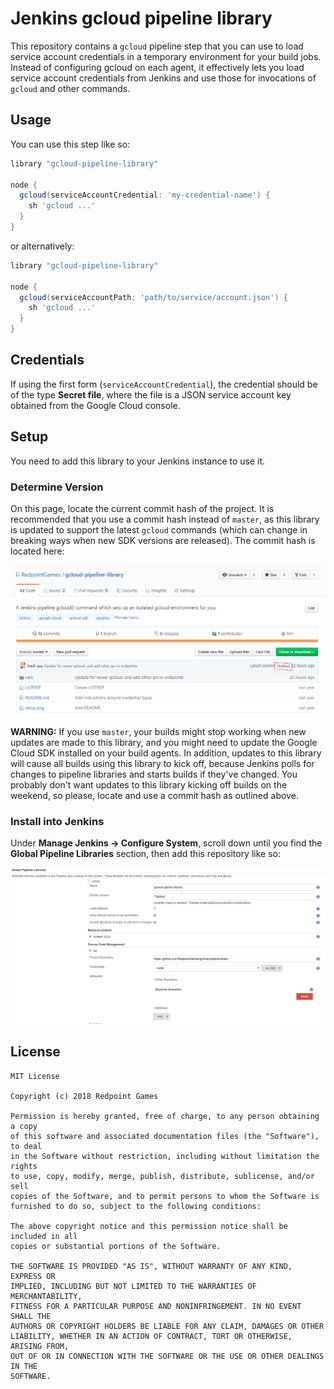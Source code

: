# Jenkins gcloud pipeline library

This repository contains a `gcloud` pipeline step that you can use to load service account credentials in a temporary environment for your build jobs. Instead of configuring gcloud on each agent, it effectively lets you load service account credentials from Jenkins and use those for invocations of `gcloud` and other commands.

## Usage

You can use this step like so:

```groovy
library "gcloud-pipeline-library"

node {
  gcloud(serviceAccountCredential: 'my-credential-name') {
    sh 'gcloud ...'
  }
}
```

or alternatively:

```groovy
library "gcloud-pipeline-library"

node {
  gcloud(serviceAccountPath: 'path/to/service/account.json') {
    sh 'gcloud ...'
  }
}
```

## Credentials

If using the first form (`serviceAccountCredential`), the credential should be of the type **Secret file**, where the file is a JSON service account key obtained from the Google Cloud console.

## Setup

You need to add this library to your Jenkins instance to use it.

### Determine Version

On this page, locate the current commit hash of the project. It is recommended that you use a commit hash instead of `master`, as this library is updated to support the latest `gcloud` commands (which can change in breaking ways when new SDK versions are released). The commit hash is located here:

![The commit hash is shown next to "Latest commit"](./commit-hash.png)

**WARNING:** If you use `master`, your builds might stop working when new updates are made to this library, and you might need to update the Google Cloud SDK installed on your build agents. In addition, updates to this library will cause all builds using this library to kick off, because Jenkins polls for changes to pipeline libraries and starts builds if they've changed. You probably don't want updates to this library kicking off builds on the weekend, so please, locate and use a commit hash as outlined above.

### Install into Jenkins

Under **Manage Jenkins -> Configure System**, scroll down until you find the **Global Pipeline Libraries** section, then add this repository like so:

![Setup Instructions](./setup.png)

## License

```
MIT License

Copyright (c) 2018 Redpoint Games

Permission is hereby granted, free of charge, to any person obtaining a copy
of this software and associated documentation files (the "Software"), to deal
in the Software without restriction, including without limitation the rights
to use, copy, modify, merge, publish, distribute, sublicense, and/or sell
copies of the Software, and to permit persons to whom the Software is
furnished to do so, subject to the following conditions:

The above copyright notice and this permission notice shall be included in all
copies or substantial portions of the Software.

THE SOFTWARE IS PROVIDED "AS IS", WITHOUT WARRANTY OF ANY KIND, EXPRESS OR
IMPLIED, INCLUDING BUT NOT LIMITED TO THE WARRANTIES OF MERCHANTABILITY,
FITNESS FOR A PARTICULAR PURPOSE AND NONINFRINGEMENT. IN NO EVENT SHALL THE
AUTHORS OR COPYRIGHT HOLDERS BE LIABLE FOR ANY CLAIM, DAMAGES OR OTHER
LIABILITY, WHETHER IN AN ACTION OF CONTRACT, TORT OR OTHERWISE, ARISING FROM,
OUT OF OR IN CONNECTION WITH THE SOFTWARE OR THE USE OR OTHER DEALINGS IN THE
SOFTWARE.
```
